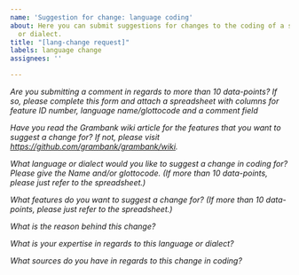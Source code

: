 ```yaml
---
name: 'Suggestion for change: language coding'
about: Here you can submit suggestions for changes to the coding of a specific language
  or dialect.
title: "[lang-change request]"
labels: language change
assignees: ''

---
```

*Are you submitting a comment in regards to more than 10 data-points? If so, please complete this form and attach a spreadsheet with columns for feature ID number, language name/glottocode and a comment field*


*Have you read the Grambank wiki article for the features that you want to suggest a change for? If not, please visit https://github.com/grambank/grambank/wiki.*


*What language or dialect would you like to suggest a change in coding for? Please give the Name and/or glottocode. (If more than 10 data-points, please just refer to the spreadsheet.)*


*What features do you want to suggest a change for? (If more than 10 data-points, please just refer to the spreadsheet.)*


*What is the reason behind this change?*


*What is your expertise in regards to this language or dialect?*


*What sources do you have in regards to this change in coding?*
